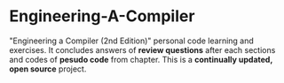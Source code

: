# Engineering-A-Compiler
"Engineering a Compiler (2nd Edition)" personal code learning and exercises.
It  concludes answers of **review questions** after each sections and codes of **pesudo code** from chapter.
This is a **continually updated, open source** project.
